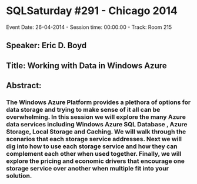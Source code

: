 # SQLSaturday #291 - Chicago 2014
Event Date: 26-04-2014 - Session time: 00:00:00 - Track: Room 215
## Speaker: Eric D. Boyd
## Title: Working with Data in Windows Azure
## Abstract:
### The Windows Azure Platform provides a plethora of options for data storage and trying to make sense of it all can be overwhelming. In this session we will explore the many Azure data services including Windows Azure SQL Database , Azure Storage, Local Storage and Caching. We will walk through the scenarios that each storage service addresses. Next we will dig into how to use each storage service and how they can complement each other when used together. Finally, we will explore the pricing and economic drivers that encourage one storage service over another when multiple fit into your solution.
